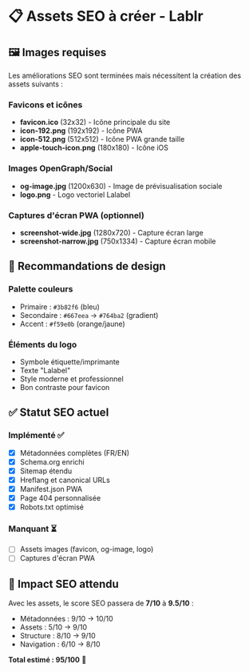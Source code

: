 # 📋 Assets SEO à créer - Lablr

## 🖼️ Images requises

Les améliorations SEO sont terminées mais nécessitent la création des assets suivants :

### Favicons et icônes
- **favicon.ico** (32x32) - Icône principale du site
- **icon-192.png** (192x192) - Icône PWA
- **icon-512.png** (512x512) - Icône PWA grande taille
- **apple-touch-icon.png** (180x180) - Icône iOS

### Images OpenGraph/Social
- **og-image.jpg** (1200x630) - Image de prévisualisation sociale
- **logo.png** - Logo vectoriel Lalabel

### Captures d'écran PWA (optionnel)
- **screenshot-wide.jpg** (1280x720) - Capture écran large
- **screenshot-narrow.jpg** (750x1334) - Capture écran mobile

## 🎨 Recommandations de design

### Palette couleurs
- Primaire : `#3b82f6` (bleu)
- Secondaire : `#667eea` → `#764ba2` (gradient)
- Accent : `#f59e0b` (orange/jaune)

### Éléments du logo
- Symbole étiquette/imprimante
- Texte "Lalabel"
- Style moderne et professionnel
- Bon contraste pour favicon

## ✅ Statut SEO actuel

### Implémenté ✅
- [x] Métadonnées complètes (FR/EN)
- [x] Schema.org enrichi
- [x] Sitemap étendu
- [x] Hreflang et canonical URLs
- [x] Manifest.json PWA
- [x] Page 404 personnalisée
- [x] Robots.txt optimisé

### Manquant ⏳
- [ ] Assets images (favicon, og-image, logo)
- [ ] Captures d'écran PWA

## 🚀 Impact SEO attendu

Avec les assets, le score SEO passera de **7/10** à **9.5/10** :
- Métadonnées : 9/10 → 10/10
- Assets : 5/10 → 9/10
- Structure : 8/10 → 9/10
- Navigation : 6/10 → 8/10

**Total estimé : 95/100** 🎯
